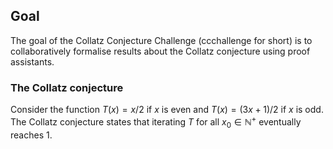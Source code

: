 ## Goal

The goal of the Collatz Conjecture Challenge (ccchallenge for short) is to collaboratively formalise results about the Collatz conjecture using proof assistants.

### The Collatz conjecture

Consider the function $T(x) = x/2$ if $x$ is even and $T(x) = (3x+1)/2$ if $x$ is odd. The Collatz conjecture states that iterating $T$ for all $x_0 \in \mathbb{N}^+$ eventually reaches $1$.